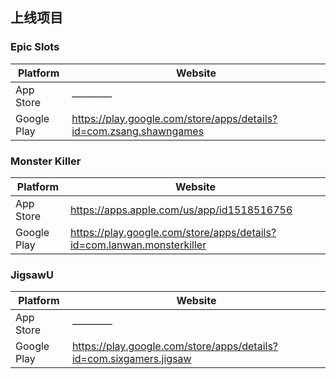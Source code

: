 ## 上线项目


### Epic Slots
Platform      |  Website
------------- | -------------
App Store     |  ————
Google Play   | https://play.google.com/store/apps/details?id=com.zsang.shawngames



### Monster Killer

Platform      | Website
------------- | -------------
App Store     |  https://apps.apple.com/us/app/id1518516756
Google Play   |  https://play.google.com/store/apps/details?id=com.lanwan.monsterkiller



### JigsawU

Platform      | Website
------------- | -------------
App Store     |  ————
Google Play   | https://play.google.com/store/apps/details?id=com.sixgamers.jigsaw